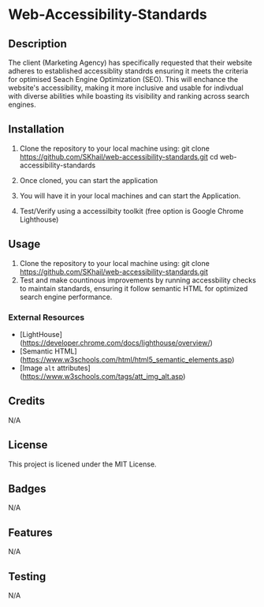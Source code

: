 # Web-Accessibility-Standards

## Description

The client (Marketing Agency) has specifically requested that their website adheres to established accessiblity standrds ensuring it meets the criteria for optimised Seach Engine Optimization (SEO). This will enchance the website's accessibility, making it more inclusive and usable for indivdual with diverse abilities while boasting its visibility and ranking across search engines.

## Installation

1.  Clone the repository to your local machine using:
    git clone https://github.com/SKhail/web-accessibility-standards.git
    cd web-accessibility-standards

2.  Once cloned, you can start the application
3.  You will have it in your local machines and can start the Application.
4.  Test/Verify using a accessilbity toolkit (free option is Google Chrome Lighthouse)

## Usage

1.  Clone the repository to your local machine using:
    git clone https://github.com/SKhail/web-accessibility-standards.git
2.  Test and make countinous improvements by running accessbility checks to maintain
    standards, ensuring it follow semantic HTML for optimized search engine performance.

### External Resources

- [LightHouse] (https://developer.chrome.com/docs/lighthouse/overview/)
- [Semantic HTML] (https://www.w3schools.com/html/html5_semantic_elements.asp)
- [Image `alt` attributes] (https://www.w3schools.com/tags/att_img_alt.asp)

## Credits

N/A

## License

This project is licened under the MIT License.

## Badges

N/A

## Features

N/A

## Testing

N/A
